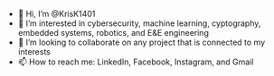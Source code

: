 - 👋 Hi, I’m @KrisK1401
- 👀 I’m interested in cybersecurity, machine learning, cyptography, embedded systems, robotics, and E&E engineering
- 💞️ I’m looking to collaborate on any project that is connected to my interests
- 📫 How to reach me: LinkedIn, Facebook, Instagram, and Gmail

<!---
KrisK1401/KrisK1401 is a ✨ special ✨ repository because its `README.md` (this file) appears on your GitHub profile.
You can click the Preview link to take a look at your changes.
--->
